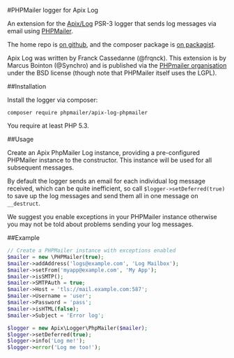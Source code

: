 #PHPMailer logger for Apix Log

An extension for the [Apix/Log](https://github.com/frqnck/apix-log) PSR-3 logger that sends log messages via email using [PHPMailer](https://github.com/PHPMailer/PHPMailer).

The home repo is [on github](https://github.com/PHPMailer/apix-log-phpmailer), and the composer package is [on packagist](https://packagist.org/packages/phpmailer/apix-log-phpmailer).

Apix Log was written by Franck Cassedanne (@frqnck). This extension is by Marcus Bointon (@Synchro) and is published via the [PHPmailer organisation](https://github.com/PHPMailer) under the BSD license (though note that PHPMailer itself uses the LGPL).

##Installation

Install the logger via composer:

    composer require phpmailer/apix-log-phpmailer

You require at least PHP 5.3.

##Usage

Create an Apix PhpMailer Log instance, providing a pre-configured PHPMailer instance to the constructor.
This instance will be used for all subsequent messages.

By default the logger sends an email for each individual log message received, which can be quite inefficient, so call `$logger->setDeferred(true)` to save up the log messages and send them all in one message on `__destruct`.

We suggest you enable exceptions in your PHPMailer instance otherwise you may not be told about problems sending your log messages.

##Example

```php
// Create a PHPMailer instance with exceptions enabled
$mailer = new \PHPMailer(true);
$mailer->addAddress('logs@example.com', 'Log Mailbox');
$mailer->setFrom('myapp@example.com', 'My App');
$mailer->isSMTP();
$mailer->SMTPAuth = true;
$mailer->Host = 'tls://mail.example.com:587';
$mailer->Username = 'user';
$mailer->Password = 'pass';
$mailer->isHTML(false);
$mailer->Subject = 'Error log';

$logger = new Apix\Logger\PhpMailer($mailer);
$logger->setDeferred(true);
$logger->info('Log me!');
$logger->error('Log me too!');
```
